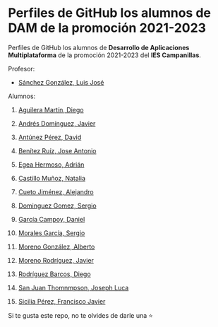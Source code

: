 # Perfiles de GitHub los alumnos de DAM de la promoción 2021-2023

Perfiles de GitHub los alumnos de **Desarrollo de Aplicaciones Multiplataforma** de la promoción 2021-2023 del **IES Campanillas**.

Profesor:

* [Sánchez González, Luis José](https://github.com/luisjosesanchez)

Alumnos:

1. [Aguilera Martín, Diego](https://github.com/DiegoAguileraMartin)
2. [Andrés Domínguez, Javier](https://github.com/javierandresaluiescampanillas)
3. [Antúnez Pérez, David](https://github.com/DavidAntunezPerez)
4. [Benítez Ruíz, Jose Antonio](https://github.com/JoseAntonioBenitez)
5. [Egea Hermoso, Adrián](https://github.com/AdrianEgeaHermoso)
6. [Castillo Muñoz, Natalia](https://github.com/mnataliacm)
7. [Cueto Jiménez, Alejandro](https://github.com/AleCueto)
8. [Dominguez Gomez, Sergio](https://github.com/SergioDominguez15)
9. [García Campoy, Daniel](https://github.com/DanielGarciaCampoy)
13. [Morales García, Sergio](https://github.com/sergiomoralesgarcia)
14. [Moreno González, Alberto](https://github.com/albertomorenogonzalez)
15. [Moreno Rodríguez, Javier](https://github.com/Javiemr)

17. [Rodríguez Barcos, Diego](https://github.com/diegorodrii)
19. [San Juan Thomnmpson, Joseph Luca](https://github.com/JosephLucaSanJuan)
20. [Sicilia Pérez, Francisco Javier](https://github.com/FranSiciliaPerez)

Si te gusta este repo, no te olvides de darle una :star:

